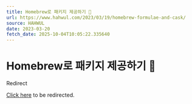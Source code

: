 ```yaml
---
title: Homebrew로 패키지 제공하기 🍺
url: https://www.hahwul.com/2023/03/19/homebrew-formulae-and-cask/
source: HAHWUL
date: 2023-03-20
fetch_date: 2025-10-04T10:05:22.335640
---
```


# Homebrew로 패키지 제공하기 🍺

Redirect

[Click here](https://www.hahwul.com/blog/2023/homebrew-formulae-and-cask/) to be redirected.